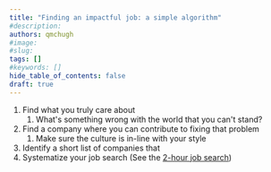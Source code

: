 ```yaml
---
title: "Finding an impactful job: a simple algorithm"
#description: 
authors: qmchugh
#image: 
#slug: 
tags: []
#keywords: []
hide_table_of_contents: false
draft: true
---
```


1. Find what you truly care about
   1. What's something wrong with the world that you can't stand?
2. Find a company where you can contribute to fixing that problem
   1. Make sure the culture is in-line with your style
3. Identify a short list of companies that 
3. Systematize your job search (See the [2-hour job search](https://youtu.be/mvcXB_yYDkA))
